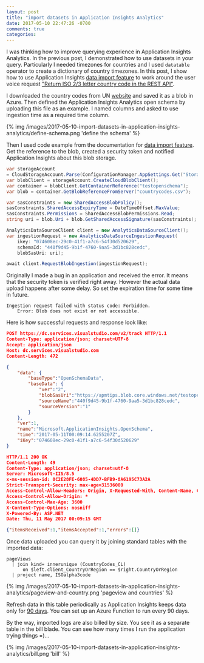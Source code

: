 ```yaml
---
layout: post
title: "import datasets in Application Insights Analytics"
date: 2017-05-10 22:47:26 -0700
comments: true
categories: 
---
```


I was thinking how to improve querying experience in Application Insights Analytics. In the previous post, I demonstrated how to use datasets in your query. Particularly I needed timezones for countries and I used `datatable` operator to create a dictionary of country timezones. In this post, I show how to use Application Insights [data import feature](https://docs.microsoft.com/azure/application-insights/app-insights-analytics-import) to work around the user voice request ["Return ISO 2/3 letter country code in the REST API"](https://visualstudio.uservoice.com/forums/357324-application-insights/suggestions/18964777-return-iso-2-3-letter-country-code-in-the-rest-api).

I downloaded the country codes from UN [website](https://unstats.un.org/unsd/methodology/m49/) and saved it as a blob in Azure. Then defined the Application Insights Analytics open schema by uploading this file as an example. I named columns and asked to use ingestion time as a required time column.

{% img /images/2017-05-10-import-datasets-in-application-insights-analytics/define-schema.png 'define the schema' %}

Then I used code example from the documentation for [data import feature](https://docs.microsoft.com/azure/application-insights/app-insights-analytics-import). Get the reference to the blob, created a security token and notified Application Insights about this blob storage.

``` csharp
var storageAccount 
= CloudStorageAccount.Parse(ConfigurationManager.AppSettings.Get("StorageConnectionString"));
var blobClient = storageAccount.CreateCloudBlobClient();
var container = blobClient.GetContainerReference("testopenschema");
var blob = container.GetBlobReferenceFromServer("countrycodes.csv");

var sasConstraints = new SharedAccessBlobPolicy();
sasConstraints.SharedAccessExpiryTime = DateTimeOffset.MaxValue;
sasConstraints.Permissions = SharedAccessBlobPermissions.Read;
string uri = blob.Uri + blob.GetSharedAccessSignature(sasConstraints);

AnalyticsDataSourceClient client = new AnalyticsDataSourceClient();
var ingestionRequest = new AnalyticsDataSourceIngestionRequest(
    ikey: "074608ec-29c0-41f1-a7c6-54f30d520629", 
    schemaId: "440f9d45-9b1f-4760-9aa5-3d1bc828cedc", 
    blobSasUri: uri);

await client.RequestBlobIngestion(ingestionRequest);
```

Originally I made a bug in an application and received the error. It means that the security token is verified right away. However the actual data upload happens after some delay. So set the expiration time for some time in future.

```
Ingestion request failed with status code: Forbidden. 
    Error: Blob does not exist or not accessible.
```

Here is how successful requests and response look like:

``` json
POST https://dc.services.visualstudio.com/v2/track HTTP/1.1
Content-Type: application/json; charset=UTF-8
Accept: application/json
Host: dc.services.visualstudio.com
Content-Length: 472

{
    "data": {
        "baseType":"OpenSchemaData",
        "baseData": {
            "ver":"2",
            "blobSasUri":"https://apmtips.blob.core.windows.net/testopenschema/countrycodes.csv?sv=2016-05-31&sr=b&sig=y3oWWTWvAefer7N%2FN%2B49sy4j%2BpR2NA%2F7797EvXQAQEk%3D&se=2017-05-12T00%3A09%3A12Z&sp=rl",
            "sourceName":"440f9d45-9b1f-4760-9aa5-3d1bc828cedc",
            "sourceVersion":"1"
        }
    },
    "ver":1,
    "name":"Microsoft.ApplicationInsights.OpenSchema",
    "time":"2017-05-11T00:09:14.6255207Z",
    "iKey":"074608ec-29c0-41f1-a7c6-54f30d520629"
}
```



``` json
HTTP/1.1 200 OK
Content-Length: 49
Content-Type: application/json; charset=utf-8
Server: Microsoft-IIS/8.5
x-ms-session-id: 0C2E28FE-6085-4DD7-BFB9-8A6195C73A2A
Strict-Transport-Security: max-age=31536000
Access-Control-Allow-Headers: Origin, X-Requested-With, Content-Name, Content-Type, Accept
Access-Control-Allow-Origin: *
Access-Control-Max-Age: 3600
X-Content-Type-Options: nosniff
X-Powered-By: ASP.NET
Date: Thu, 11 May 2017 00:09:15 GMT

{"itemsReceived":1,"itemsAccepted":1,"errors":[]}
```

Once data uploaded you can query it by joining standard tables with the imported data:

```
pageViews 
  | join kind= innerunique (CountryCodes_CL) 
      on $left.client_CountryOrRegion == $right.CountryOrRegion
  | project name, ISOalpha3code  
```

{% img /images/2017-05-10-import-datasets-in-application-insights-analytics/pageview-and-country.png 'pageview and countries' %}

Refresh data in this table periodically as Application Insights keeps data only for [90 days](https://docs.microsoft.com/en-us/azure/application-insights/app-insights-data-retention-privacy#how-long-is-the-data-kept). You can set up an Azure Function to run every 90 days.

By the way, imported logs are also billed by size. You see it as a separate table in the bill blade. You can see how many times I run the application trying things =)...

{% img /images/2017-05-10-import-datasets-in-application-insights-analytics/bill.png 'bill' %}
